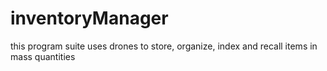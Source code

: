 # inventoryManager
this program suite uses drones to store, organize, index and recall items in mass quantities
